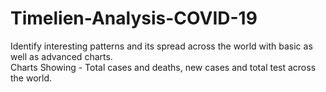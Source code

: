 # Timelien-Analysis-COVID-19

Identify interesting patterns and its spread across the world with basic as well as advanced charts.<br>
Charts Showing  - Total cases and deaths, new cases and total test across the world.
